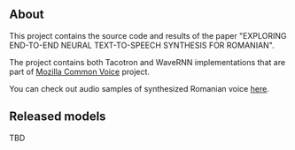 ## About
This project contains the source code and results of the paper "EXPLORING END-TO-END NEURAL TEXT-TO-SPEECH SYNTHESIS FOR ROMANIAN".

The project contains both Tacotron and WaveRNN implementations that are part of [Mozilla Common Voice](https://voice.mozilla.org/en) project.

You can check out audio samples of synthesized Romanian voice [here](https://marzus555.github.io/ro_neural_tts/). 


## Released models
TBD
